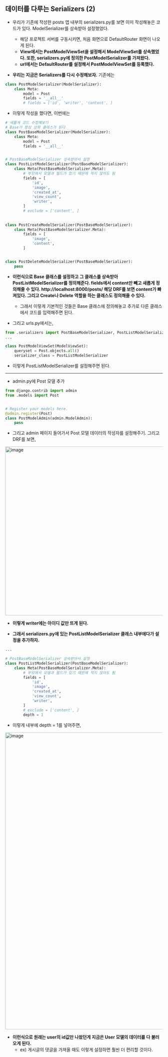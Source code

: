 ## 데이터를 다루는 Serializers (2)
- 우리가 기존에 작성한 posts 앱 내부의 serializers.py를 보면 이미 작성해놓은 코드가 있다. ModelSerializer를 상속받아 설정했었다. 
  - 해당 프로젝트 서버를 구동시키면, 처음 화면으로 DefaultRouter 화면이 나오게 된다. 
  - **View에서는 PostModelViewSet을 설정해서 ModelViewSet를 상속했었다. 또한, serializers.py에 정의한 PostModelSerializer를 가져왔다.**
  - **url에서는 DefaultRouter를 설정해서 PostModelViewSet를 등록했다.**

- **우리는 지금은 Serializers를 다시 수정해보자.** 기존에는

```python
class PostModelSerializer(ModelSerializer):
    class Meta:
        model = Post
        fields = '__all__'
        # fields = ['id', 'writer', 'content', ]
```

- 이렇게 작성을 했다면, 이번에는

```python
# 새롭게 코드 수정해보기
# Base가 항상 상위 클래스가 된다
class PostBaseModelSerializer(ModelSerializer):
    class Meta:
        model = Post
        fields = '__all__'


# PostBaseModelSerializer 상속받아서 설정
class PostListModelSerializer(PostBaseModelSerializer):
    class Meta(PostBaseModelSerializer.Meta):
        # 부모에서 모델과 필드가 있기 때문에 적지 않아도 됨
        fields = [
            'id', 
            'image',
            'created_at',
            'view_count',
            'writer',
        ]
        # exclude = ['content', ]
        
        
class PostCreateModelSerializer(PostBaseModelSerializer):
    class Meta(PostBaseModelSerializer.Meta):
        fields = [
            'image', 
            'content',
        ]


class PostDeleteModelSerializer(PostBaseModelSerializer):
    pass

```

- **이런식으로 Base 클래스를 설정하고 그 클래스를 상속받아 PostListModelSerializer를 정의해준다. fields에서 content만 빼고 새롭게 정의해줄 수 있다. http://localhost:8000/posts/ 해당 DRF를 보면 content가 빠져있다. 그리고 Create나 Delete 역할을 하는 클래스도 정의해줄 수 있다.**
  - 그래서 이렇게 기본적인 것들은 Base 클래스에 정의해놓고 추가로 다른 클래스에서 코드를 입력해주면 된다.


- 그리고 urls.py에서는,

```python
from .serializers import PostBaseModelSerializer, PostListModelSerializer
...

class PostModelViewSet(ModelViewSet):
    queryset = Post.objects.all()
    serializer_class = PostListModelSerializer
```

- 이렇게 PostListModelSerializer를 설정해주면 된다.


* * *
- admin.py에 Post 모델 추가

```python
from django.contrib import admin
from .models import Post


# Register your models here.
@admin.register(Post)
class PostModelAdmin(admin.ModelAdmin):
    pass
```

- 그리고 admin 페이지 들어가서 Post 모델 데이터의 작성자를 설정해주기. 그리고 DRF를 보면,

<img width="538" alt="image" src="https://user-images.githubusercontent.com/95380638/168135042-efa4b57b-c46c-4613-b695-277a97a2482c.png">

- **이렇게 writer에는 아이디 값만 뜨게 된다.**


- **그래서 serializers.py에 있는 PostListModelSerializer 클래스 내부에다가 설정을 추가하자.**

```python
...

# PostBaseModelSerializer 상속받아서 설정
class PostListModelSerializer(PostBaseModelSerializer):
    class Meta(PostBaseModelSerializer.Meta):
        # 부모에서 모델과 필드가 있기 때문에 적지 않아도 됨
        fields = [
            'id', 
            'image',
            'created_at',
            'view_count',
            'writer',
        ]
        # exclude = ['content', ]
        depth = 1
```

- 이렇게 내부에 depth = 1를 넣어주면, 

<img width="946" alt="image" src="https://user-images.githubusercontent.com/95380638/168135606-48869dde-3e48-43f7-8875-a7b731ee6275.png">

- **이런식으로 원래는 user의 id값만 나왔던게 지금은 User 모델의 데이터를 다 불러오게 된다.**
  - ex) 게시글의 댓글을 가져올 때도 이렇게 설정하면 훨씬 더 편리할 것이다. 


